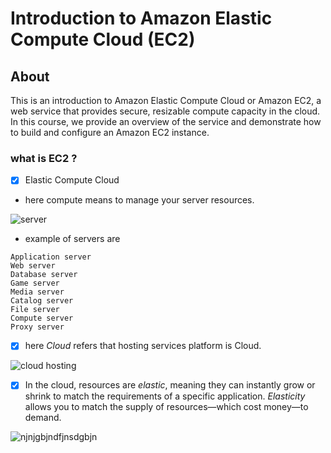 # Introduction to Amazon Elastic Compute Cloud (EC2)

## About 
This is an introduction to Amazon Elastic Compute Cloud or Amazon EC2, a web service that provides secure, resizable compute capacity in the cloud. In this course, we provide an overview of the service and demonstrate how to build and configure an Amazon EC2 instance.
### what is EC2 ?
- [x] Elastic Compute Cloud 
- here compute means to manage your server resources. 

![server](https://user-images.githubusercontent.com/49730521/84365195-b8d8bf00-abee-11ea-99e4-494f5561f257.jpg)

-  example of servers are 
```
Application server
Web server
Database server
Game server
Media server
Catalog server 
File server
Compute server 
Proxy server
```
- [x] here *Cloud* refers that hosting services platform is Cloud.

![cloud hosting](https://user-images.githubusercontent.com/49730521/84365023-816a1280-abee-11ea-926a-79c10d8a20a3.jpg)

- [x] In the cloud, resources are *elastic*, meaning they can instantly grow or shrink to match the requirements of a specific application. *Elasticity* allows you to match the supply of resources—which cost money—to demand.

![njnjgbjndfjnsdgbjn](https://user-images.githubusercontent.com/49730521/84365803-9dba7f00-abef-11ea-9751-2d931795b720.PNG)
